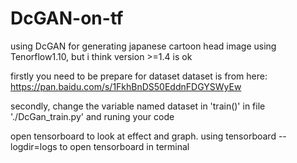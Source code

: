 # DcGAN-on-tf
using DcGAN for generating japanese cartoon head image
using Tenorflow1.10, but i think version >=1.4 is ok

firstly you need to be prepare for dataset
dataset is from here: https://pan.baidu.com/s/1FkhBnDS50EddnFDGYSWyEw

secondly, change the variable named dataset in  'train()' in file './DcGan_train.py'
and runing your code

open tensorboard to look at effect and graph. 
using  tensorboard --logdir=logs   to open tensorboard in terminal


